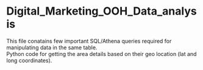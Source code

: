 # Digital_Marketing_OOH_Data_analysis
This file conatains few important SQL/Athena queries required for manipulating data in the same table.  
Python code for getting the area details based on their geo location (lat and long coordinates).
